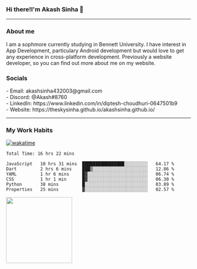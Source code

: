 <h3>Hi there!I'm Akash Sinha 👋</h3>

--- 

<h3>About me</h3>
I am a sophmore currently studying in Bennett University. I have interest in App Development, particulary Android development but would love to get any experience in cross-platform development. Previously a website developer, so you can find out more about me on my website.

<h3>Socials</h3>
 - Email: akashsinha432003@gmail.com<br>
 - Discord: @Akash#8760<br>
 - LinkedIn: https://www.linkedin.com/in/diptesh-choudhuri-0647501b9<br>
 - Website: https://theskysinha.github.io/akashsinha.github.io/<br>

---

<h3>My Work Habits</h3>

[![wakatime](https://wakatime.com/badge/user/938b2951-49cf-4810-9b9e-c17cde3d3343.svg)](https://wakatime.com/@938b2951-49cf-4810-9b9e-c17cde3d3343)

<!--START_SECTION:waka-->

```text
Total Time: 16 hrs 22 mins

JavaScript   10 hrs 31 mins  ████████████████░░░░░░░░░   64.17 %
Dart         2 hrs 6 mins    ███▒░░░░░░░░░░░░░░░░░░░░░   12.86 %
YAML         1 hr 6 mins     █▓░░░░░░░░░░░░░░░░░░░░░░░   06.74 %
CSS          1 hr 1 min      █▓░░░░░░░░░░░░░░░░░░░░░░░   06.30 %
Python       38 mins         █░░░░░░░░░░░░░░░░░░░░░░░░   03.89 %
Properties   25 mins         ▓░░░░░░░░░░░░░░░░░░░░░░░░   02.57 %
```

<!--END_SECTION:waka-->

<img height="180em" src="https://github-readme-stats.vercel.app/api?username=theskysinha&show_icons=true&hide_border=true&&count_private=true&include_all_commits=true" />
<!---
theskysinha/theskysinha is a ✨ special ✨ repository because its `README.md` (this file) appears on your GitHub profile.
You can click the Preview link to take a look at your changes.
--->
